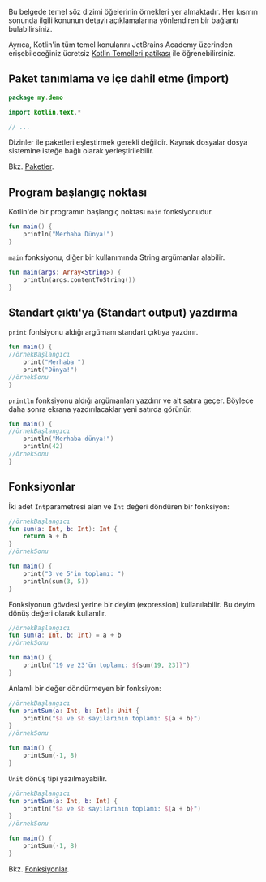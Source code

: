 Bu belgede temel söz dizimi öğelerinin örnekleri yer almaktadır. Her kısmın sonunda ilgili konunun detaylı açıklamalarına yönlendiren bir bağlantı bulabilirsiniz.

Ayrıca, Kotlin'in tüm temel konularını JetBrains Academy üzerinden erişebileceğiniz ücretsiz [Kotlin Temelleri patikası](https://hyperskill.org/join/fromdocstoJetSalesStat?redirect=true&next=/tracks/18) ile öğrenebilirsiniz.

## Paket tanımlama ve içe dahil etme (import)

```kotlin
package my.demo

import kotlin.text.*

// ...
```

Dizinler ile paketleri eşleştirmek gerekli değildir. Kaynak dosyalar dosya sistemine isteğe bağlı olarak yerleştirilebilir.

Bkz. [Paketler](packages.md).

## Program başlangıç noktası

Kotlin'de bir programın başlangıç noktası `main` fonksiyonudur.

```kotlin
fun main() {
    println("Merhaba Dünya!")
}
```

`main` fonksiyonu, diğer bir kullanımında String argümanlar alabilir.

```kotlin
fun main(args: Array<String>) {
    println(args.contentToString())
}
```

## Standart çıktı'ya (Standart output) yazdırma

`print` fonlsiyonu aldığı argümanı standart çıktıya yazdırır.

```kotlin
fun main() {
//örnekBaşlangıcı
    print("Merhaba ")
    print("Dünya!")
//örnekSonu
}
```

`println` fonksiyonu aldığı argümanları yazdırır ve alt satıra geçer. Böylece daha sonra ekrana yazdırılacaklar yeni satırda görünür.

```kotlin
fun main() {
//örnekBaşlangıcı
    println("Merhaba dünya!")
    println(42)
//örnekSonu
}
```

## Fonksiyonlar

İki adet `Int`parametresi alan ve `Int` değeri döndüren bir fonksiyon:

```kotlin
//örnekBaşlangıcı
fun sum(a: Int, b: Int): Int {
    return a + b
}
//örnekSonu

fun main() {
    print("3 ve 5'in toplamı: ")
    println(sum(3, 5))
}
```

Fonksiyonun gövdesi yerine bir deyim (expression) kullanılabilir. Bu deyim dönüş değeri olarak kullanılır.

```kotlin
//örnekBaşlangıcı
fun sum(a: Int, b: Int) = a + b
//örnekSonu

fun main() {
    println("19 ve 23'ün toplamı: ${sum(19, 23)}")
}
```

Anlamlı bir değer döndürmeyen bir fonksiyon:

```kotlin
//örnekBaşlangıcı
fun printSum(a: Int, b: Int): Unit {
    println("$a ve $b sayılarının toplamı: ${a + b}")
}
//örnekSonu

fun main() {
    printSum(-1, 8)
}
```

`Unit` dönüş tipi yazılmayabilir.

```kotlin
//örnekBaşlangıcı
fun printSum(a: Int, b: Int) {
    println("$a ve $b sayılarının toplamı: ${a + b}")
}
//örnekSonu

fun main() {
    printSum(-1, 8)
}
```

Bkz. [Fonksiyonlar](functions.md).
